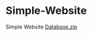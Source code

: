 # Simple-Website
Simple Website
[Database.zip](https://github.com/Bakar515/Simple-Website/files/10064739/Database.zip)
